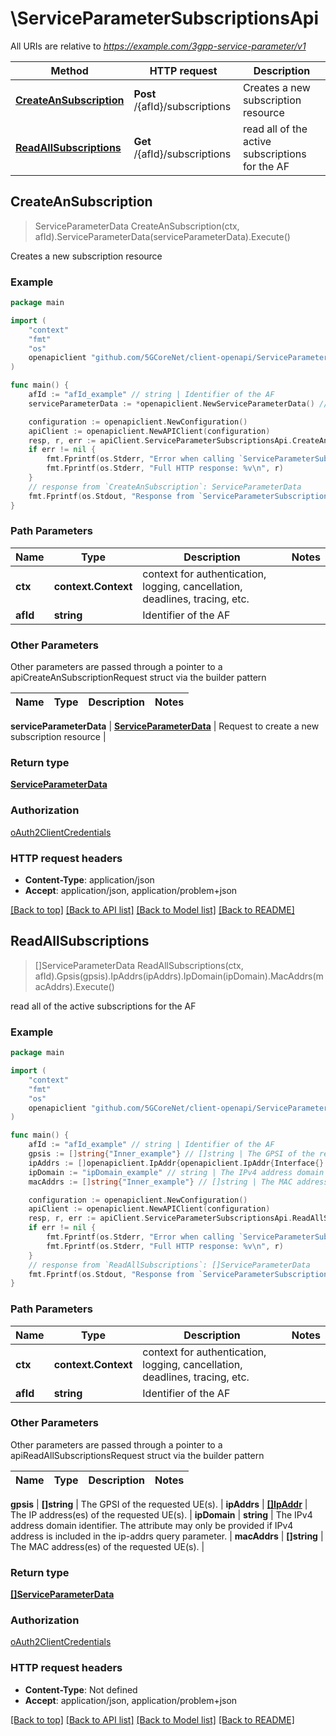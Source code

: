# \ServiceParameterSubscriptionsApi

All URIs are relative to *https://example.com/3gpp-service-parameter/v1*

Method | HTTP request | Description
------------- | ------------- | -------------
[**CreateAnSubscription**](ServiceParameterSubscriptionsApi.md#CreateAnSubscription) | **Post** /{afId}/subscriptions | Creates a new subscription resource
[**ReadAllSubscriptions**](ServiceParameterSubscriptionsApi.md#ReadAllSubscriptions) | **Get** /{afId}/subscriptions | read all of the active subscriptions for the AF



## CreateAnSubscription

> ServiceParameterData CreateAnSubscription(ctx, afId).ServiceParameterData(serviceParameterData).Execute()

Creates a new subscription resource

### Example

```go
package main

import (
    "context"
    "fmt"
    "os"
    openapiclient "github.com/5GCoreNet/client-openapi/ServiceParameter"
)

func main() {
    afId := "afId_example" // string | Identifier of the AF
    serviceParameterData := *openapiclient.NewServiceParameterData() // ServiceParameterData | Request to create a new subscription resource

    configuration := openapiclient.NewConfiguration()
    apiClient := openapiclient.NewAPIClient(configuration)
    resp, r, err := apiClient.ServiceParameterSubscriptionsApi.CreateAnSubscription(context.Background(), afId).ServiceParameterData(serviceParameterData).Execute()
    if err != nil {
        fmt.Fprintf(os.Stderr, "Error when calling `ServiceParameterSubscriptionsApi.CreateAnSubscription``: %v\n", err)
        fmt.Fprintf(os.Stderr, "Full HTTP response: %v\n", r)
    }
    // response from `CreateAnSubscription`: ServiceParameterData
    fmt.Fprintf(os.Stdout, "Response from `ServiceParameterSubscriptionsApi.CreateAnSubscription`: %v\n", resp)
}
```

### Path Parameters


Name | Type | Description  | Notes
------------- | ------------- | ------------- | -------------
**ctx** | **context.Context** | context for authentication, logging, cancellation, deadlines, tracing, etc.
**afId** | **string** | Identifier of the AF | 

### Other Parameters

Other parameters are passed through a pointer to a apiCreateAnSubscriptionRequest struct via the builder pattern


Name | Type | Description  | Notes
------------- | ------------- | ------------- | -------------

 **serviceParameterData** | [**ServiceParameterData**](ServiceParameterData.md) | Request to create a new subscription resource | 

### Return type

[**ServiceParameterData**](ServiceParameterData.md)

### Authorization

[oAuth2ClientCredentials](../README.md#oAuth2ClientCredentials)

### HTTP request headers

- **Content-Type**: application/json
- **Accept**: application/json, application/problem+json

[[Back to top]](#) [[Back to API list]](../README.md#documentation-for-api-endpoints)
[[Back to Model list]](../README.md#documentation-for-models)
[[Back to README]](../README.md)


## ReadAllSubscriptions

> []ServiceParameterData ReadAllSubscriptions(ctx, afId).Gpsis(gpsis).IpAddrs(ipAddrs).IpDomain(ipDomain).MacAddrs(macAddrs).Execute()

read all of the active subscriptions for the AF

### Example

```go
package main

import (
    "context"
    "fmt"
    "os"
    openapiclient "github.com/5GCoreNet/client-openapi/ServiceParameter"
)

func main() {
    afId := "afId_example" // string | Identifier of the AF
    gpsis := []string{"Inner_example"} // []string | The GPSI of the requested UE(s). (optional)
    ipAddrs := []openapiclient.IpAddr{openapiclient.IpAddr{Interface{}: new(interface{})}} // []IpAddr | The IP address(es) of the requested UE(s). (optional)
    ipDomain := "ipDomain_example" // string | The IPv4 address domain identifier. The attribute may only be provided if IPv4 address is included in the ip-addrs query parameter.  (optional)
    macAddrs := []string{"Inner_example"} // []string | The MAC address(es) of the requested UE(s). (optional)

    configuration := openapiclient.NewConfiguration()
    apiClient := openapiclient.NewAPIClient(configuration)
    resp, r, err := apiClient.ServiceParameterSubscriptionsApi.ReadAllSubscriptions(context.Background(), afId).Gpsis(gpsis).IpAddrs(ipAddrs).IpDomain(ipDomain).MacAddrs(macAddrs).Execute()
    if err != nil {
        fmt.Fprintf(os.Stderr, "Error when calling `ServiceParameterSubscriptionsApi.ReadAllSubscriptions``: %v\n", err)
        fmt.Fprintf(os.Stderr, "Full HTTP response: %v\n", r)
    }
    // response from `ReadAllSubscriptions`: []ServiceParameterData
    fmt.Fprintf(os.Stdout, "Response from `ServiceParameterSubscriptionsApi.ReadAllSubscriptions`: %v\n", resp)
}
```

### Path Parameters


Name | Type | Description  | Notes
------------- | ------------- | ------------- | -------------
**ctx** | **context.Context** | context for authentication, logging, cancellation, deadlines, tracing, etc.
**afId** | **string** | Identifier of the AF | 

### Other Parameters

Other parameters are passed through a pointer to a apiReadAllSubscriptionsRequest struct via the builder pattern


Name | Type | Description  | Notes
------------- | ------------- | ------------- | -------------

 **gpsis** | **[]string** | The GPSI of the requested UE(s). | 
 **ipAddrs** | [**[]IpAddr**](IpAddr.md) | The IP address(es) of the requested UE(s). | 
 **ipDomain** | **string** | The IPv4 address domain identifier. The attribute may only be provided if IPv4 address is included in the ip-addrs query parameter.  | 
 **macAddrs** | **[]string** | The MAC address(es) of the requested UE(s). | 

### Return type

[**[]ServiceParameterData**](ServiceParameterData.md)

### Authorization

[oAuth2ClientCredentials](../README.md#oAuth2ClientCredentials)

### HTTP request headers

- **Content-Type**: Not defined
- **Accept**: application/json, application/problem+json

[[Back to top]](#) [[Back to API list]](../README.md#documentation-for-api-endpoints)
[[Back to Model list]](../README.md#documentation-for-models)
[[Back to README]](../README.md)

